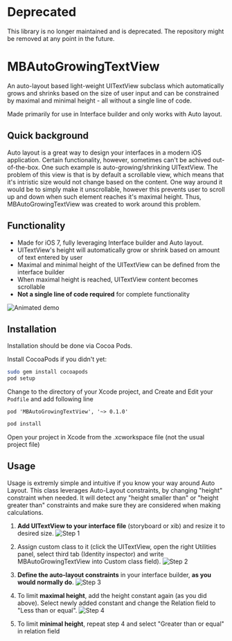 Deprecated
=====================
This library is no longer maintained and is deprecated. The repository might be removed at any point in the future.

MBAutoGrowingTextView
=====================

An auto-layout based light-weight UITextView subclass which automatically grows and shrinks based on the size of user input and can be constrained by maximal and minimal height - all without a single line of code.

Made primarily for use in Interface builder and only works with Auto layout.

## Quick background
Auto layout is a great way to design your interfaces in a modern iOS application. Certain functionality, however, sometimes can't be achived out-of-the-box. One such example is auto-growing/shrinking UITextView. The problem of this view is that is by default a scrollable view, which means that it's intristic size would not change based on the content. One way around it would be to simply make it unscrollable, however this prevents user to scroll up and down when such element reaches it's maximal height. Thus, MBAutoGrowingTextView was created to work around this problem.

## Functionality
* Made for iOS 7, fully leveraging Interface builder and Auto layout.
* UITextView's height will automatically grow or shrink based on amount of text entered by user
* Maximal and minimal height of the UITextView can be defined from the interface builder
* When maximal height is reached, UITextView content becomes scrollable
* **Not a single line of code required** for complete functionality

![Animated demo](https://raw.githubusercontent.com/MatejBalantic/MBDocs/master/MBAutoGrowingTextView/animated.gif)


## Installation
Installation should be done via Cocoa Pods. 

Install CocoaPods if you didn't yet:
```bash
sudo gem install cocoapods
pod setup
```

Change to the directory of your Xcode project, and Create and Edit your ``Podfile`` and add following line
```
pod 'MBAutoGrowingTextView', '~> 0.1.0'
```

```bash
pod install
```

Open your project in Xcode from the .xcworkspace file (not the usual project file)



## Usage
Usage is extremly simple and intuitive if you know your way around Auto Layout. This class leverages Auto-Layout constraints, by changing "height" constraint when needed. It will detect any "height smaller than" or "height greater than" constraints and make sure they are considered when making calculations.

1. **Add UITextView to your interface file** (storyboard or xib) and resize it to desired size.
![Step 1](https://raw.githubusercontent.com/MatejBalantic/MBDocs/master/MBAutoGrowingTextView/step1.png)



2. Assign custom class to it (click the UITextView, open the right Utilities panel, select third tab (Identity inspector) and write MBAutoGrowingTextView into Custom class field).
![Step 2](https://raw.githubusercontent.com/MatejBalantic/MBDocs/master/MBAutoGrowingTextView/step2.png)



3. **Define the auto-layout constraints** in your interface builder, **as you would normally do**. 
![Step 3](https://raw.githubusercontent.com/MatejBalantic/MBDocs/master/MBAutoGrowingTextView/step3.png)



4. To limit **maximal height**, add the height constant again (as you did above). Select newly added constant and change the Relation field to  "Less than or equal". 
![Step 4](https://raw.githubusercontent.com/MatejBalantic/MBDocs/master/MBAutoGrowingTextView/step4.png)



5. To limit **minimal height**, repeat step 4 and select "Greater than or equal" in relation field
